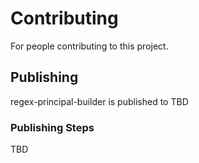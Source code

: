 # Contributing

For people contributing to this project.

## Publishing

regex-principal-builder is published to TBD

### Publishing Steps

TBD
